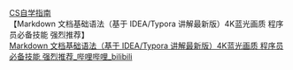 [CS自学指南](https://csdiy.wiki/)<br />【Markdown 文档基础语法（基于 IDEA/Typora 讲解最新版）4K蓝光画质 程序员必备技能 强烈推荐】 <br />[Markdown 文档基础语法（基于 IDEA/Typora 讲解最新版）4K蓝光画质 程序员必备技能 强烈推荐_哔哩哔哩_bilibili](https://www.bilibili.com/video/BV1eJ4m157kC/?share_source=copy_web&vd_source=59b1cd85bfb60147d8715b95372b9f83)
